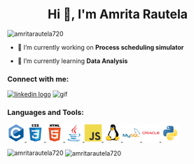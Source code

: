 <h1 align="center">Hi 👋, I'm Amrita Rautela</h1>
<p align="left"> <img src="https://komarev.com/ghpvc/?username=amritarautela720&label=Profile%20views&color=0e75b6&style=flat" alt="amritarautela720" /> </p>

- 🔭 I’m currently working on **Process scheduling simulator**

- 🌱 I’m currently learning **Data Analysis**

<h3 align="left">Connect with me:</h3>
<img align="right" width="400" alt= "gif" src="https://www.multirecruit.com/wp-content/uploads/2022/05/What-does-a-Full-Stack-Developer-do.png" />
<div align="left">
  <a href="https://www.linkedin.com/in/amrita-rautela-204429243/?utm_source=share&utm_campaign=share_via&utm_content=profile&utm_medium=android_app">

      
  <img src="https://raw.githubusercontent.com/maurodesouza/profile-readme-generator/master/src/assets/icons/social/linkedin/default.svg" width="52" height="40" alt="linkedin logo" />
  </a>


<h3 align="left">Languages and Tools:</h3>
<p align="left"> <a href="https://www.cprogramming.com/" target="_blank" rel="noreferrer"> <img src="https://raw.githubusercontent.com/devicons/devicon/master/icons/c/c-original.svg" alt="c" width="40" height="40"/> </a>   
<a href="https://www.w3schools.com/css/" target="_blank" rel="noreferrer"> <img src="https://raw.githubusercontent.com/devicons/devicon/master/icons/css3/css3-original-wordmark.svg" alt="css3" width="40" height="40"/> </a>   
<a href="https://www.w3.org/html/" target="_blank" rel="noreferrer"> <img src="https://raw.githubusercontent.com/devicons/devicon/master/icons/html5/html5-original-wordmark.svg" alt="html5" width="40" height="40"/> </a>   
<a href="https://www.java.com" target="_blank" rel="noreferrer"> <img src="https://raw.githubusercontent.com/devicons/devicon/master/icons/java/java-original.svg" alt="java" width="40" height="40"/> </a>
<a href="https://developer.mozilla.org/en-US/docs/Web/JavaScript" target="_blank" rel="noreferrer"> <img src="https://raw.githubusercontent.com/devicons/devicon/master/icons/javascript/javascript-original.svg" alt="javascript" width="40" height="40"/> </a> <a href="https://www.linux.org/" target="_blank" rel="noreferrer"> <img src="https://raw.githubusercontent.com/devicons/devicon/master/icons/linux/linux-original.svg" alt="linux" width="40" height="40"/> </a> 
  <a href="https://www.mysql.com/" target="_blank" rel="noreferrer"> <img src="https://raw.githubusercontent.com/devicons/devicon/master/icons/mysql/mysql-original-wordmark.svg" alt="mysql" width="40" height="40"/> </a> 
  <a href="https://www.oracle.com/" target="_blank" rel="noreferrer"> <img src="https://raw.githubusercontent.com/devicons/devicon/master/icons/oracle/oracle-original.svg" alt="oracle" width="40" height="40"/> </a> 
  <a href="https://www.python.org" target="_blank" rel="noreferrer"> <img src="https://raw.githubusercontent.com/devicons/devicon/master/icons/python/python-original.svg" alt="python" width="40" height="40"/> </a> </p>

<p><img align="left" src="https://github-readme-stats.vercel.app/api/top-langs?username=amritarautela720&show_icons=true&locale=en&layout=compact" alt="amritarautela720" /></p>

<p>&nbsp;<img align="center" src="https://github-readme-stats.vercel.app/api?username=amritarautela720&show_icons=true&locale=en" alt="amritarautela720" /></p>



